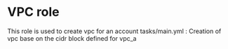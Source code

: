 # VPC role

This role is used to create vpc for an account
tasks/main.yml :
    Creation of vpc base on the cidr block defined for vpc_a

